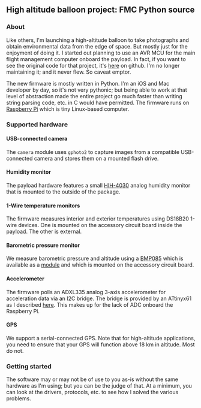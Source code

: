 ## High altitude balloon project: FMC Python source ##

### About ###

Like others, I'm launching a high-altitude balloon to take photographs and obtain environmental data from the edge of space.  But mostly just for the enjoyment of doing it.  I started out planning to use an AVR MCU for the main flight management computer onboard the payload.  In fact, if you want to see the original code for that project, it's [here](https://github.com/cocoa-factory/High-altitude-balloon-project-Master2) on github.  I'm no longer maintaining it; and it never flew.  So caveat emptor.

The new firmware is mostly written in Python.  I'm an iOS and Mac developer by day, so it's not very pythonic; but being able to work at that level of abstraction made the entire project go much faster than writing string parsing code, etc. in C would have permitted.  The firmware runs on [Raspberry Pi](http://www.raspberrypi.org) which is tiny Linux-based computer.

### Supported hardware ###

#### USB-connected camera ####

The `camera` module uses `gphoto2` to capture images from a compatible USB-connected camera and stores them on a mounted flash drive.

#### Humidity monitor ####

The payload hardware features a small [HIH-4030](http://sensing.honeywell.com/index.php?ci_id=3108&la_id=1&pr_id=53969) analog humidity monitor that is mounted to the outside of the package.


#### 1-Wire temperature monitors ####

The firmware measures interior and exterior temperatures using DS18B20 1-wire devices.  One is mounted on the accessory circuit board inside the payload.  The other is external.

#### Barometric pressure monitor ####

We measure barometric pressure and altitude using a [BMP085](http://www.bosch-sensortec.com/homepage/products_3/environmental_sensors_1/bmp085_1/bmp085) which is available as a [module](https://www.sparkfun.com/products/9694) and which is mounted on the accessory circuit board.

#### Accelerometer ####

The firmware polls an ADXL335 analog 3-axis accelerometer for acceleration data via an I2C bridge.  The bridge is provided by an ATtinyx61 as I described [here](http://alanduncan.me/blog/2013/03/24/adc-for-raspberry-pi/).  This makes up for the lack of ADC onboard the Raspberry Pi.

#### GPS ####

We support a serial-connected GPS.  Note that for high-altitude applications, you need to ensure that your GPS will function above 18 km in altitude.  Most do not.

### Getting started ###

The software may or may not be of use to you as-is without the same hardware as I'm using; but you can be the judge of that.  At a minimum, you can look at the drivers, protocols, etc. to see how I solved the various problems.
